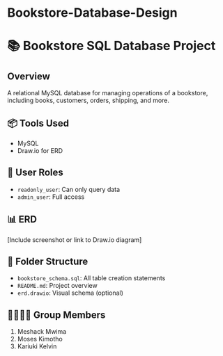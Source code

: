 # Bookstore-Database-Design
# 📚 Bookstore SQL Database Project

## Overview
A relational MySQL database for managing operations of a bookstore, including books, customers, orders, shipping, and more.

## 📦 Tools Used
- MySQL
- Draw.io for ERD


## 🔐 User Roles
- `readonly_user`: Can only query data
- `admin_user`: Full access

## 📊 ERD
[Include screenshot or link to Draw.io diagram]

## 📁 Folder Structure
- `bookstore_schema.sql`: All table creation statements
- `README.md`: Project overview
- `erd.drawio`: Visual schema (optional)

## 👨‍👩‍👧‍👦 Group Members
1. Meshack Mwima
2. Moses Kimotho
3. Kariuki Kelvin

